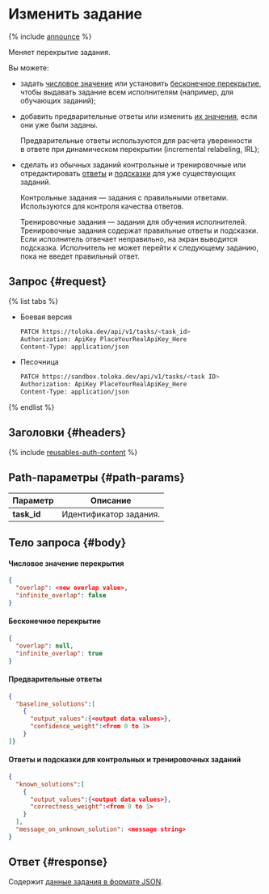 # Изменить задание

{% include [announce](../_includes/announce.md) %}

Меняет перекрытие задания.

Вы можете:

- задать [числовое значение](create-task.md#overlap) или установить [бесконечное перекрытие](create-task.md#infinite), чтобы выдавать задание всем исполнителям (например, для обучающих заданий);
- добавить предварительные ответы или изменить [их значения](create-task.md#baseline), если они уже были заданы.

  Предварительные ответы используются для расчета уверенности в ответе при динамическом перекрытии (incremental relabeling, IRL);

- сделать из обычных заданий контрольные и тренировочные или отредактировать [ответы](create-task.md) и [подсказки](create-task.md) для уже существующих заданий.

  Контрольные задания — задания с правильными ответами. Используются для контроля качества ответов.

  Тренировочные задания — задания для обучения исполнителей. Тренировочные задания содержат правильные ответы и подсказки. Если исполнитель отвечает неправильно, на экран выводится подсказка. Исполнитель не может перейти к следующему заданию, пока не введет правильный ответ.

## Запрос {#request}

{% list tabs %}

- Боевая версия

    ```bash
    PATCH https://toloka.dev/api/v1/tasks/<task_id>
    Authorization: ApiKey PlaceYourRealApiKey_Here
    Content-Type: application/json
    ```

- Песочница

    ```bash
    PATCH https://sandbox.toloka.dev/api/v1/tasks/<task ID>
    Authorization: ApiKey PlaceYourRealApiKey_Here
    Content-Type: application/json
    ```

{% endlist %}

## Заголовки {#headers}

{% include [reusables-auth-content](../_includes/reusables/id-reusables/auth-content.md) %}

## Path-параметры {#path-params}

Параметр | Описание
----- | -----
**task_id** | Идентификатор задания.

## Тело запроса {#body}

#### Числовое значение перекрытия

```json
{
  "overlap": <new overlap value>,
  "infinite_overlap": false
}
```

#### Бесконечное перекрытие

```json
{
  "overlap": null,
  "infinite_overlap": true
}
```

#### Предварительные ответы

```json
{
  "baseline_solutions":[
    {
      "output_values":{<output data values>},
      "confidence_weight":<from 0 to 1>
    }
]}
```

#### Ответы и подсказки для контрольных и тренировочных заданий

```json
{
  "known_solutions":[
    {
      "output_values":{<output data values>},
      "correctness_weight":<from 0 to 1>
    }
  ],
  "message_on_unknown_solution": <message string>
}
```

## Ответ {#response}

Содержит [данные задания в формате JSON](create-task.md#body).